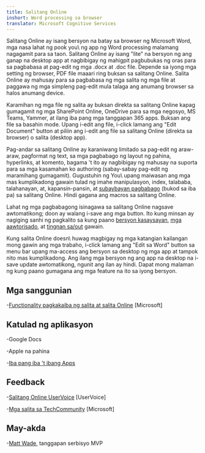 ```yaml
---
title: Salitang Online
inshort: Word processing sa browser
translator: Microsoft Cognitive Services
---
```



Salitang Online ay isang bersyon na batay sa browser ng Microsoft Word, mga nasa lahat ng pook
you\ ng app ng Word processing malamang nagagamit para sa taon. Salitang Online ay
isang \"lite\" na bersyon ng ang ganap na desktop app at nagbibigay ng mahigpit
pagbubukas ng oras para sa pagbabasa at pag-edit ng mga .docx at .doc file. Depende sa
iyong mga setting ng browser, PDF file maaari ring buksan sa salitang Online. Salita
Online ay mahusay para sa pagbabasa ng mga salita ng mga file at paggawa ng mga simpleng pag-edit mula
talaga ang anumang browser sa halos anumang device.

Karamihan ng mga file ng salita ay buksan direkta sa salitang Online kapag gumagamit ng mga SharePoint
Online, OneDrive para sa mga negosyo, MS Teams, Yammer, at ilang iba pang mga tanggapan
365 apps. Buksan ang file sa basahin mode. Upang i-edit ang file, i-click lamang
ang \"Edit Document\" button at piliin ang i-edit ang file sa salitang Online
(direkta sa browser) o salita (desktop app).

Pag-andar sa salitang Online ay karaniwang limitado sa pag-edit ng araw-araw,
pagformat ng text, sa mga pagbabago ng layout ng pahina, hyperlinks, at komento, bagama 't
ito ay nagbibigay ng mahusay na suporta para sa mga kasamahan ko authoring (sabay-sabay pag-edit ng
maramihang gumagamit). Gugustuhin ng You\ upang maiwasan ang mga mas kumplikadong gawain tulad ng imahe
manipulasyon, index, talababa, talahanayan, at, kapansin-pansin, at [subaybayan
pagbabago](http://icansharepoint.com/version-history-isnt-track-changes/)
(bukod sa iba pa) sa salitang Online. Hindi gagana ang macros sa salitang Online.

Lahat ng mga pagbabagong isinagawa sa salitang Online nagsave awtomatikong; doon ay walang
i-save ang mga button. Ito kung minsan ay nagiging sanhi ng pagkalito sa kung paano [bersyon
kasaysayan](http://icsh.pt/VersionHistory),
[mga aawtorisado](http://icsh.pt/CoAuthoring), at [tingnan
sa/out](http://icsh.pt/SPCheckOut) gawain.

Kung salita Online doesn\ huwag magbigay ng mga katangian kailangan mong gawin ang mga trabaho,
i-click lamang ang \"Edit sa Word\" button sa menu bar upang ma-access ang
bersyon sa desktop ng mga app at tampok nito mas kumplikadong. Ang ilang mga bersyon
ng ang app na desktop na i-save update awtomatikong, ngunit ang ilan ay hindi. Dapat mong malaman
ng kung paano gumagana ang mga feature na ito sa iyong bersyon.

Mga sanggunian
---------

-[Functionality pagkakaiba ng salita at salita
    Online](https://support.office.com/en-us/article/Differences-between-using-a-document-in-the-browser-and-in-Word-3e863ce3-e82c-4211-8f97-5b33c36c55f8)
    \[Microsoft\]

Katulad ng aplikasyon
--------------------

-Google Docs

-Apple na pahina

-[Iba pang iba 't ibang
    Apps](https://en.wikipedia.org/wiki/List_of_word_processors#Online)

Feedback
---------

-[Salitang Online UserVoice](https://word.uservoice.com/forums/271331-word-online)
    \[UserVoice\]

-[Mga salita sa TechCommunity](https://techcommunity.microsoft.com/t5/Word/ct-p/Word)
    \[Microsoft\]

May-akda
---------

-[Matt Wade](https://www.linkedin.com/in/thatmattwade/), tanggapan serbisyo MVP


